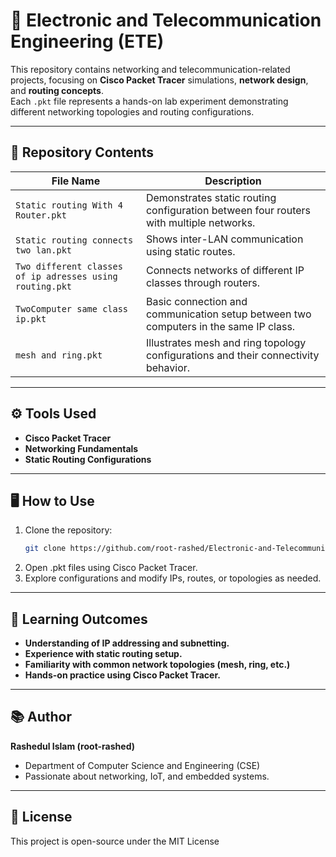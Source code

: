 # 📡 Electronic and Telecommunication Engineering (ETE)

This repository contains networking and telecommunication-related projects, focusing on **Cisco Packet Tracer** simulations, **network design**, and **routing concepts**.  
Each `.pkt` file represents a hands-on lab experiment demonstrating different networking topologies and routing configurations.

---

## 🧩 Repository Contents

| File Name | Description |
|------------|--------------|
| `Static routing With 4 Router.pkt` | Demonstrates static routing configuration between four routers with multiple networks. |
| `Static routing connects two lan.pkt` | Shows inter-LAN communication using static routes. |
| `Two different classes of ip adresses using routing.pkt` | Connects networks of different IP classes through routers. |
| `TwoComputer same class ip.pkt` | Basic connection and communication setup between two computers in the same IP class. |
| `mesh and ring.pkt` | Illustrates mesh and ring topology configurations and their connectivity behavior. |

---

## ⚙️ Tools Used

- **Cisco Packet Tracer**
- **Networking Fundamentals**
- **Static Routing Configurations**

---

## 🖥️ How to Use

1. Clone the repository:
   ```bash
   git clone https://github.com/root-rashed/Electronic-and-Telecommunication-Engineering-ETE.git
2. Open .pkt files using Cisco Packet Tracer.
3. Explore configurations and modify IPs, routes, or topologies as needed.

---

## 🧠 Learning Outcomes

- **Understanding of IP addressing and subnetting.**
- **Experience with static routing setup.**
- **Familiarity with common network topologies (mesh, ring, etc.)**
- **Hands-on practice using Cisco Packet Tracer.**

---

## 📚 Author
**Rashedul Islam (root-rashed)**
- Department of Computer Science and Engineering (CSE)
- Passionate about networking, IoT, and embedded systems.

---

## 📝 License
This project is open-source under the MIT License
